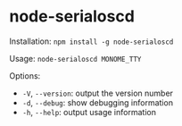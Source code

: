 # node-serialoscd

Installation: `npm install -g node-serialoscd`

Usage: `node-serialoscd MONOME_TTY`

Options:

* `-V`, `--version`: output the version number
* `-d`, `--debug`: show debugging information
* `-h`, `--help`: output usage information

